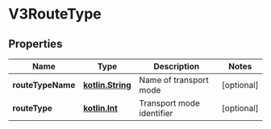 # V3RouteType

## Properties
Name | Type | Description | Notes
------------ | ------------- | ------------- | -------------
**routeTypeName** | [**kotlin.String**](.md) | Name of transport mode |  [optional]
**routeType** | [**kotlin.Int**](.md) | Transport mode identifier |  [optional]
